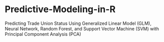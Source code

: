 # Predictive-Modeling-in-R
Predicting Trade Union Status Using Generalized Linear Model (GLM), Neural Network, Random Forest, and Support Vector Machine (SVM) with Principal Component Analysis (PCA)
